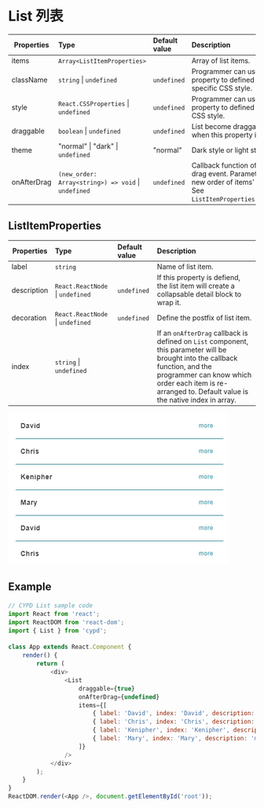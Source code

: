 # List 列表

Properties      | Type                                              | Default value     | Description
----------------|:--------------------------------------------------|:------------------|:----------------------
items           | `Array<ListItemProperties>`                       |    		        | Array of list items.
className       | `string` \| `undefined`                           | `undefined`       | Programmer can use this property to defined specific CSS style.
style           | `React.CSSProperties` \| `undefined`              | `undefined`       | Programmer can use this property to defined inline CSS style.
draggable       | `boolean` \| `undefined`              			| `undefined`       | List become draggable when this property is true.
theme       	| "normal" \| "dark" \| `undefined`              	| "normal"       	| Dark style or light style.
onAfterDrag		| `(new_order: Array<string>) => void` \| `undefined`| `undefined`		| Callback function of a drag event. Parameter is a new order of items' index. See `ListItemProperties.index`.

## ListItemProperties

Properties      | Type                                              | Default value     | Description
----------------|:--------------------------------------------------|:------------------|:----------------------
label       	| `string`                          				| 			        | Name of list item.
description     | `React.ReactNode` \| `undefined`                  | `undefined`       | If this property is defiend, the list item will create a collapsable detail block to wrap it.
decoration      | `React.ReactNode` \| `undefined`              	| `undefined`       | Define the postfix of list item.
index       	| `string` \| `undefined`              				| 			        | If an `onAfterDrag` callback is defined on `List` component, this parameter will be brought into the callback function, and the programmer can know which order each item is re-arranged to. Default value is the native index in array.

![](../../image/list_demo.gif)

## Example

```javascript
// CYPD List sample code
import React from 'react';
import ReactDOM from 'react-dom';
import { List } from 'cypd';

class App extends React.Component {
    render() {
        return ( 
            <div>                                
                <List
                    draggable={true}
                    onAfterDrag={undefined}
                    items={[
                        { label: 'David', index: 'David', description: 'david.chang@example.com' },
                        { label: 'Chris', index: 'Chris', description: 'chris.lou@example.com' },
                        { label: 'Kenipher', index: 'Kenipher', description: 'kenipher.kenway@example.com' },
                        { label: 'Mary', index: 'Mary', description: 'mary.su@example.com' },
                    ]}
                />
            </div> 
        );
    }
}
ReactDOM.render(<App />, document.getElementById('root'));
```